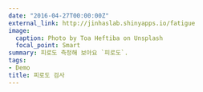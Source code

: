 ```yaml
---
date: "2016-04-27T00:00:00Z"
external_link: http://jinhaslab.shinyapps.io/fatigue
image:
  caption: Photo by Toa Heftiba on Unsplash
  focal_point: Smart
summary: 피로도 측정해 보아요 `피로도`.
tags:
- Demo
title: 피로도 검사
---
```

